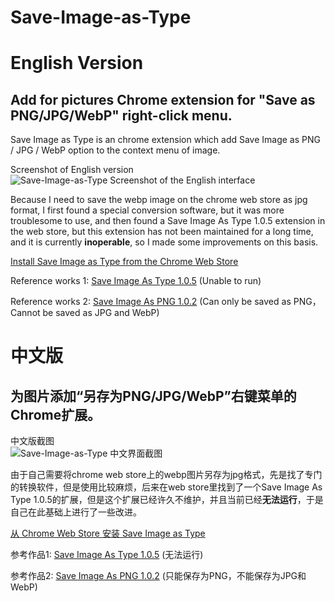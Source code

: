# Save-Image-as-Type

# English Version

## Add for pictures Chrome extension for "Save as PNG/JPG/WebP" right-click menu.

Save Image as Type is an chrome extension which add Save Image as PNG / JPG / WebP option to the context menu of image.

Screenshot of English version  
![Save-Image-as-Type Screenshot of the English interface](https://raw.githubusercontent.com/cuixiping/Save-Image-as-Type/master/screenshot-en.jpg)

Because I need to save the webp image on the chrome web store as jpg format, I first found a special conversion software, but it was more troublesome to use, and then found a Save Image As Type 1.0.5 extension in the web store, but this extension has not been maintained for a long time, and it is currently **inoperable**, so I made some improvements on this basis.

[Install Save Image as Type from the Chrome Web Store](https://chrome.google.com/webstore/detail/gabfmnliflodkdafenbcpjdlppllnemd)

Reference works 1: [Save Image As Type 1.0.5](https://chrome.google.com/webstore/detail/ibcmpbjdpbkbdgejlchkllfiagebgbjp)
(Unable to run)

Reference works 2: [Save Image As PNG 1.0.2](https://chrome.google.com/webstore/detail/nkokmeaibnajheohncaamjggkanfbphi)
(Can only be saved as PNG，Cannot be saved as JPG and WebP)

# 中文版

## 为图片添加“另存为PNG/JPG/WebP”右键菜单的Chrome扩展。

中文版截图  
![Save-Image-as-Type 中文界面截图](https://raw.githubusercontent.com/cuixiping/Save-Image-as-Type/master/screenshot-zh.jpg)

由于自己需要将chrome web store上的webp图片另存为jpg格式，先是找了专门的转换软件，但是使用比较麻烦，后来在web store里找到了一个Save Image As Type 1.0.5的扩展，但是这个扩展已经许久不维护，并且当前已经**无法运行**，于是自己在此基础上进行了一些改进。

[从 Chrome Web Store 安装 Save Image as Type](https://chrome.google.com/webstore/detail/gabfmnliflodkdafenbcpjdlppllnemd)


参考作品1: [Save Image As Type 1.0.5](https://chrome.google.com/webstore/detail/ibcmpbjdpbkbdgejlchkllfiagebgbjp)
(无法运行)

参考作品2: [Save Image As PNG 1.0.2](https://chrome.google.com/webstore/detail/nkokmeaibnajheohncaamjggkanfbphi)
(只能保存为PNG，不能保存为JPG和WebP)
